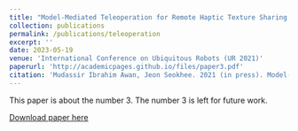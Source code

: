 ```yaml
---
title: "Model-Mediated Teleoperation for Remote Haptic Texture Sharing: Initial Study of Online Texture Modeling and Rendering"
collection: publications
permalink: /publications/teleoperation
excerpt: ''
date: 2023-05-19
venue: 'International Conference on Ubiquitous Robots (UR 2021)'
paperurl: 'http://academicpages.github.io/files/paper3.pdf'
citation: 'Mudassir Ibrahim Awan, Jeon Seokhee. 2021 (in press). Model-Mediated Teleoperation for Remote Haptic Texture Sharing:Initial Study of Online Texture Modeling and Rendering. Seoul, South Korea.'
---
```


This paper is about the number 3. The number 3 is left for future work.

[Download paper here](http://mudassir-awan.github.io/files/MMT.pdf)

<!-- [Download paper here](https://bengisucagiltay.github.io/files/IDC23_Family_Systems_Theory_BengisuCagiltay.pdf) -->

<!-- [Watch our Paper Talk Here]() -->

<!-- [![Watch our Paper Talk Here]() --> 